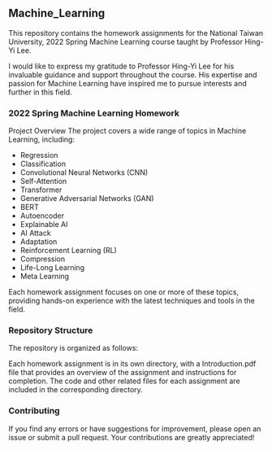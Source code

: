 ## Machine_Learning

This repository contains the homework assignments for the National Taiwan University, 2022 Spring Machine Learning course taught by Professor Hing-Yi Lee.

I would like to express my gratitude to Professor Hing-Yi Lee for his invaluable guidance and support throughout the course. His expertise and passion for Machine Learning have inspired me to pursue interests and further in this field.

### 2022 Spring Machine Learning Homework
Project Overview
The project covers a wide range of topics in Machine Learning, including:

* Regression
* Classification
* Convolutional Neural Networks (CNN)
* Self-Attention
* Transformer
* Generative Adversarial Networks (GAN)
* BERT
* Autoencoder
* Explainable AI
* AI Attack
* Adaptation
* Reinforcement Learning (RL)
* Compression
* Life-Long Learning
* Meta Learning

Each homework assignment focuses on one or more of these topics, providing hands-on experience with the latest techniques and tools in the field.

### Repository Structure
The repository is organized as follows:

Each homework assignment is in its own directory, with a Introduction.pdf file that provides an overview of the assignment and instructions for completion.
The code and other related files for each assignment are included in the corresponding directory.

### Contributing
If you find any errors or have suggestions for improvement, please open an issue or submit a pull request. Your contributions are greatly appreciated!
